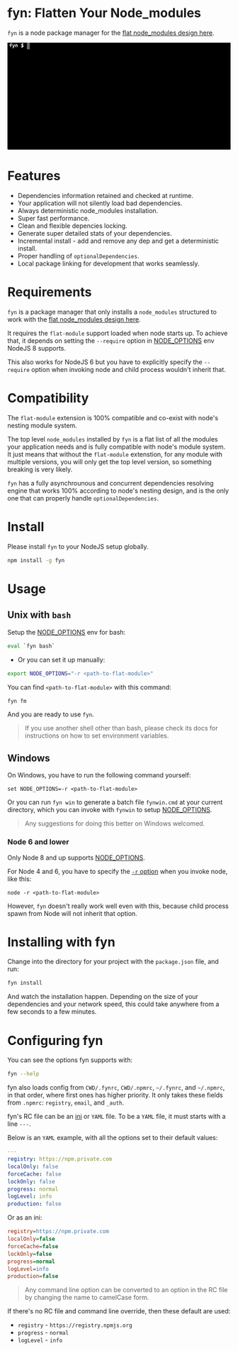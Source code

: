 # fyn: Flatten Your Node_modules

`fyn` is a node package manager for the [flat node_modules design here].

![fyn demo][fyn-image]

# Features

* Dependencies information retained and checked at runtime.
* Your application will not silently load bad dependencies.
* Always deterministic node_modules installation.
* Super fast performance.
* Clean and flexible depencies locking.
* Generate super detailed stats of your dependencies.
* Incremental install - add and remove any dep and get a deterministic install.
* Proper handling of `optionalDependencies`.
* Local package linking for development that works seamlessly.

# Requirements

`fyn` is a package manager that only installs a `node_modules` structured to work with the [flat node_modules design here].

It requires the `flat-module` support loaded when node starts up. To achieve that, it depends on setting the `--require` option in [NODE_OPTIONS] env NodeJS 8 supports.

This also works for NodeJS 6 but you have to explicitly specify the `--require` option when invoking node and child process wouldn't inherit that.

# Compatibility

The `flat-module` extension is 100% compatible and co-exist with node's nesting module system.

The top level `node_modules` installed by `fyn` is a flat list of all the modules your application needs and is fully compatible with node's module system. It just means that without the `flat-module` extenstion, for any module with multiple versions, you will only get the top level version, so something breaking is very likely.

`fyn` has a fully asynchrounous and concurrent dependencies resolving engine that works 100% according to node's nesting design, and is the only one that can properly handle `optionalDependencies`.

# Install

Please install `fyn` to your NodeJS setup globally.

```bash
npm install -g fyn
```

# Usage

## Unix with `bash`

Setup the [NODE_OPTIONS] env for bash:

```bash
eval `fyn bash`
```

* Or you can set it up manually:

```bash
export NODE_OPTIONS="-r <path-to-flat-module>"
```

You can find `<path-to-flat-module>` with this command:

```bash
fyn fm
```

And you are ready to use `fyn`.

> If you use another shell other than bash, please check its docs for instructions on how to set environment variables.

## Windows

On Windows, you have to run the following command yourself:

```batch
set NODE_OPTIONS=-r <path-to-flat-module>
```

Or you can run `fyn win` to generate a batch file `fynwin.cmd` at your current directory, which you can invoke with `fynwin` to setup [NODE_OPTIONS].

> Any suggestions for doing this better on Windows welcomed.

### Node 6 and lower

Only Node 8 and up supports [NODE_OPTIONS].

For Node 4 and 6, you have to specify the [`-r` option] when you invoke node, like this:

```
node -r <path-to-flat-module>
```

However, `fyn` doesn't really work well even with this, because child process spawn from Node will not inherit that option.

# Installing with fyn

Change into the directory for your project with the `package.json` file, and run:

```bash
fyn install
```

And watch the installation happen. Depending on the size of your dependencies and your network speed, this could take anywhere from a few seconds to a few minutes.

# Configuring fyn

You can see the options fyn supports with:

```bash
fyn --help
```

fyn also loads config from `CWD/.fynrc`, `CWD/.npmrc`, `~/.fynrc`, and `~/.npmrc`, in that order, where first ones has higher priority. It only takes these fields from `.npmrc`: `registry`, `email`, and `_auth`.

fyn's RC file can be an [ini] or `YAML` file. To be a `YAML` file, it must starts with a line `---`.

Below is an `YAML` example, with all the options set to their default values:

```yaml
---
registry: https://npm.private.com
localOnly: false
forceCache: false
lockOnly: false
progress: normal
logLevel: info
production: false
```

Or as an ini:

```ini
registry=https://npm.private.com
localOnly=false
forceCache=false
lockOnly=false
progress=normal
logLevel=info
production=false
```

> Any command line option can be converted to an option in the RC file by changing the name to camelCase form.

If there's no RC file and command line override, then these default are used:

* `registry` - `https://registry.npmjs.org`
* `progress` - `normal`
* `logLevel` - `info`

[flat node_modules design here]: https://github.com/jchip/node-flat-module
[node_options]: https://nodejs.org/dist/latest-v8.x/docs/api/cli.html#cli_node_options_options
[`-r` option]: https://nodejs.org/docs/latest-v6.x/api/cli.html#cli_r_require_module
[fyn-image]: ./images/fyn-demo.gif
[ini]: https://www.npmjs.com/package/ini
